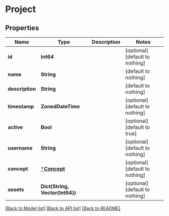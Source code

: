 # Project


## Properties
Name | Type | Description | Notes
------------ | ------------- | ------------- | -------------
**id** | **Int64** |  | [optional] [default to nothing]
**name** | **String** |  | [default to nothing]
**description** | **String** |  | [default to nothing]
**timestamp** | **ZonedDateTime** |  | [optional] [default to nothing]
**active** | **Bool** |  | [optional] [default to true]
**username** | **String** |  | [optional] [default to nothing]
**concept** | [***Concept**](Concept.md) |  | [optional] [default to nothing]
**assets** | **Dict{String, Vector{Int64}}** |  | [optional] [default to nothing]


[[Back to Model list]](../README.md#models) [[Back to API list]](../README.md#api-endpoints) [[Back to README]](../README.md)


